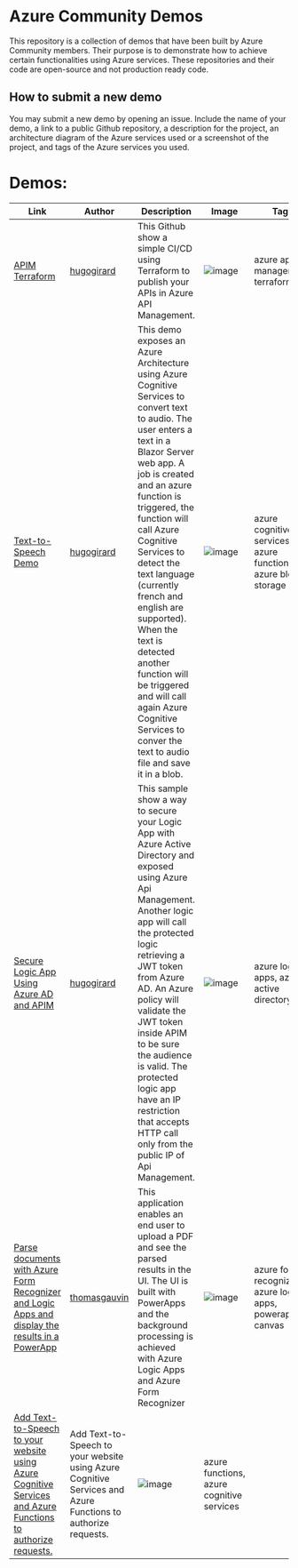 # Azure Community Demos

This repository is a collection of demos that have been built by Azure Community members. Their purpose is to demonstrate how to achieve certain functionalities using Azure services. These repositories and their code are open-source and not production ready code.

## How to submit a new demo

You may submit a new demo by opening an issue. Include the name of your demo, a link to a public Github repository, a description for the project, an architecture diagram of the Azure services used or a screenshot of the project, and tags of the Azure services you used.

# Demos:

| Link | Author | Description | Image | Tags |
| --- | --- | --- | --- | --- |
| [APIM Terraform](https://github.com/hugogirard/apimTerraform) | [hugogirard](https://github.com/hugogirard) | This Github show a simple CI/CD using Terraform to publish your APIs in Azure API Management. | ![image](https://user-images.githubusercontent.com/35609369/150876210-4dc22a90-6c79-4ec1-ae93-4105df081f28.png) | azure api management, terraform |
| [Text-to-Speech Demo](https://github.com/hugogirard/textToSpeechDemo) | [hugogirard](https://github.com/hugogirard) | This demo exposes an Azure Architecture using Azure Cognitive Services to convert text to audio. The user enters a text in a Blazor Server web app. A job is created and an azure function is triggered, the function will call Azure Cognitive Services to detect the text language (currently french and english are supported). When the text is detected another function will be triggered and will call again Azure Cognitive Services to conver the text to audio file and save it in a blob. | ![image](https://user-images.githubusercontent.com/35609369/150875709-72c9713a-9fba-4f99-9884-6e8d3d7cee23.png) | azure cognitive services, azure functions, azure blob storage |
| [Secure Logic App Using Azure AD and APIM](https://github.com/hugogirard/secureLogicApp) | [hugogirard](https://github.com/hugogirard) | This sample show a way to secure your Logic App with Azure Active Directory and exposed using Azure Api Management. Another logic app will call the protected logic retrieving a JWT token from Azure AD. An Azure policy will validate the JWT token inside APIM to be sure the audience is valid. The protected logic app have an IP restriction that accepts HTTP call only from the public IP of Api Management. | ![image](https://user-images.githubusercontent.com/35609369/150875981-8d024c38-e150-42ed-b267-21e9c939dcf6.png) | azure logic apps, azure active directory |
| [Parse documents with Azure Form Recognizer and Logic Apps and display the results in a PowerApp](https://github.com/thomasgauvin/Parse-documents-with-Azure-Form-Recognizer-and-Logic-Apps-and-display-the-results-in-a-PowerApp) | [thomasgauvin](https://github.com/thomasgauvin) | This application enables an end user to upload a PDF and see the parsed results in the UI. The UI is built with PowerApps and the background processing is achieved with Azure Logic Apps and Azure Form Recognizer | ![image](https://user-images.githubusercontent.com/35609369/150877750-d20a1302-da54-4251-a979-d0bf69c77fdb.png) | azure form recognizer, azure logic apps, powerapp canvas |
| [Add Text-to-Speech to your website using Azure Cognitive Services and Azure Functions to authorize requests.](https://github.com/thomasgauvin/Azure-Cognitive-Services-Speech-Azure-Functions-demo) | Add Text-to-Speech to your website using Azure Cognitive Services and Azure Functions to authorize requests. | ![image](https://user-images.githubusercontent.com/35609369/150877908-a31d44a8-d88b-472e-ac85-2b407f15a5eb.png) | azure functions, azure cognitive services | 
